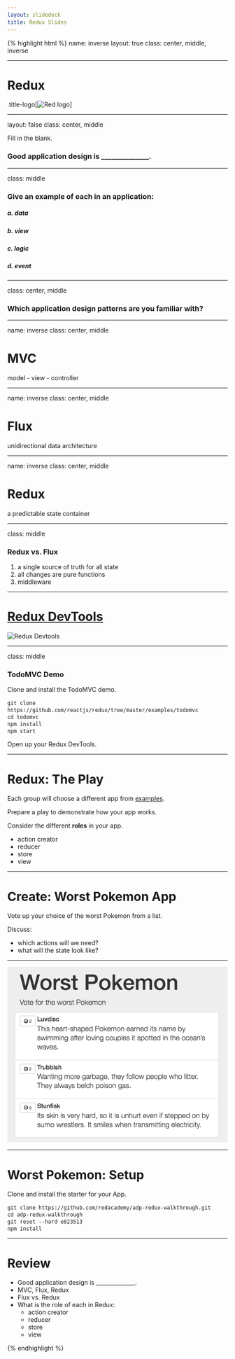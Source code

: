 ```yaml
---
layout: slidedeck
title: Redux Slides
---
```


{% highlight html %}
name: inverse
layout: true
class: center, middle, inverse

---

# Redux

.title-logo[![Red logo](/public/img/red-logo-white.svg)]

---
layout: false
class: center, middle

Fill in the blank.
### Good application design is ______________.

---

class: middle

### Give an example of each in an application:

##### a. data
##### b. view
##### c. logic
##### d. event

---

class: center, middle

### Which application design patterns are you familiar with?

---
name: inverse
class: center, middle

# MVC
model - view - controller

---
name: inverse
class: center, middle

# Flux
unidirectional data architecture

---
name: inverse
class: center, middle

# Redux
a predictable state container

---
class: middle

### Redux vs. Flux

1. a single source of truth for all state
2. all changes are pure functions
3. middleware

---

# [Redux DevTools](https://chrome.google.com/webstore/detail/redux-devtools/lmhkpmbekcpmknklioeibfkpmmfibljd?hl=en)

![Redux Devtools](https://camo.githubusercontent.com/a0d66cf145fe35cbe5fb341494b04f277d5d85dd/687474703a2f2f692e696d6775722e636f6d2f4a34476557304d2e676966)

---
class: middle

### TodoMVC Demo

Clone and install the TodoMVC demo.

```shell
git clone https://github.com/reactjs/redux/tree/master/examples/todomvc
cd todomvc
npm install
npm start
```

Open up your Redux DevTools.

---

# Redux: The Play

Each group will choose a different app from [examples](http://redux.js.org/docs/introduction/Examples.html).

Prepare a play to demonstrate how your app works.

Consider the different **roles** in your app.

- action creator
- reducer
- store
- view

---

# Create: Worst Pokemon App

Vote up your choice of the worst Pokemon from a list.

Discuss:
- which actions will we need?
- what will the state look like?

---

![Worst Pokemon App](../../public/img/slide-assets/worstPokemonApp.png)

---

# Worst Pokemon: Setup

Clone and install the starter for your App.

```shell
git clone https://github.com/redacademy/adp-redux-walkthrough.git
cd adp-redux-walkthrough
git reset --hard e823513
npm install
```

---

# Review

- Good application design is ______________.
- MVC, Flux, Redux
- Flux vs. Redux
- What is the role of each in Redux:
  - action creator
  - reducer
  - store
  - view




{% endhighlight %}
